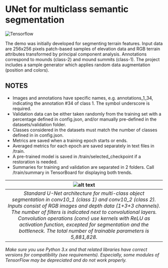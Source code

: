 # UNet for multiclass semantic segmentation
![Tensorflow](https://img.shields.io/badge/Implemented%20in-Tensorflow-green.svg) <br>

The demo was initially developed for segmenting terrain features. Input data are 256x256 pixels patch-based samples of elevation data and RGB terrain attributes transformed by principal component analysis. Annotations correspond to mounds (class-2) and mound summits (class-1). The project includes a sample generator which applies random data augmentation (position and colors).

## NOTES
- Images and annotations have specific names, e.g. annotations_1_34, indicating the annotation #34 of class 1. The symbol underscore is required.
- Validation data can be either taken randomly from the training set with a percentage defined in config.json, and/or manually pre-defined in the datasets/validation folder.
- Classes considered in the datasets must match the number of classes defined in in config.json.
- Metrics are saved when a training epoch starts or ends.
- Averaged metrics for each epoch are saved separately in text files in /train.
- A pre-trained model is saved in /train/selected_checkpoint if a restoration is needed.
- Summaries for training and validation are separated in 2 folders. Call /train/summary in TensorBoard for displaying both trends.

| ![alt text](https://raw.githubusercontent.com/cjuliani/tf-unet-multiclass/master/unet-multiclass.png) |
|:--:|
| *Standard U-Net architecture for multi-class object segmentation in conv10_1 (class 1) and conv10_2 (class 2). Inputs consist of  RGB images and depth data (1+3+3 channels). The number of filters is indicated next to convolutional layers. Convolution operations (conv) use  kernels with ReLU as activation function, excepted for segmentation and the bottleneck. The total number of trainable parameters is 5,881,828.*

*Make sure you use Python 3.x and that related libraries have correct versions for compatibility (see requirements). Especially, some modules of TensorFlow may be depreciated and do not work properly.*
